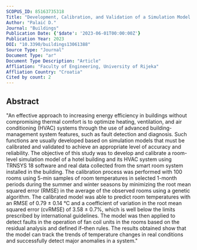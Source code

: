 ```yaml
---
SCOPUS_ID: 85163735318
Title: "Development, Calibration, and Validation of a Simulation Model for Indoor Temperature Prediction and HVAC System Fault Detection"
Author: "Palaić D."
Journal: "Buildings"
Publication Date: {'$date': '2023-06-01T00:00:00Z'}
Publication Year: 2023
DOI: "10.3390/buildings13061388"
Source Type: "Journal"
Document Type: "ar"
Document Type Description: "Article"
Affliation: "Faculty of Engineering, University of Rijeka"
Affliation Country: "Croatia"
Cited by count: 2
---
```


## Abstract
"An effective approach to increasing energy efficiency in buildings without compromising thermal comfort is to optimize heating, ventilation, and air conditioning (HVAC) systems through the use of advanced building-management system features, such as fault detection and diagnosis. Such functions are usually developed based on simulation models that must be calibrated and validated to achieve an appropriate level of accuracy and reliability. The objective of this study was to develop and calibrate a room-level simulation model of a hotel building and its HVAC system using TRNSYS 18 software and real data collected from the smart room system installed in the building. The calibration process was performed with 100 rooms using 5-min samples of room temperatures in selected 1-month periods during the summer and winter seasons by minimizing the root mean squared error (RMSE) in the average of the observed rooms using a genetic algorithm. The calibrated model was able to predict room temperatures with an RMSE of 0.79 ± 0.14 °C and a coefficient of variation in the root mean squared error (cvRMSE) of 3.58 ± 0.7%, which is well below the limits prescribed by international guidelines. The model was then applied to detect faults in the operation of fan coil units in the rooms based on the residual analysis and defined if–then rules. The results obtained show that the model can track the trends of temperature changes in real conditions and successfully detect major anomalies in a system."
